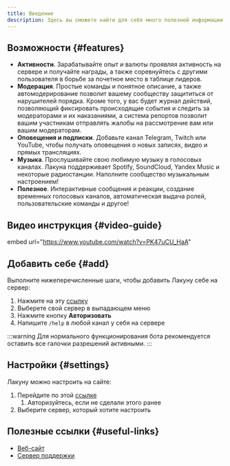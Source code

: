 ```yaml
---
title: Введение
description: Здесь вы сможете найти для себя много полезной информации по работе с ботом Lacuna.
---
```


## Возможности {#features}

- **Активности**. Зарабатывайте опыт и валюты проявляя активность на сервере и получайте награды, а также соревнуйтесь с другими пользователя в борьбе за почетное место в таблице лидеров.
- **Модерация**. Простые команды и понятное описание, а также автомодерирование позволит вашему сообществу защититься от нарушителей порядка. Кроме того, у вас будет журнал действий, позволяющий фиксировать происходящие события и следить за модераторами и их наказаниями, а система репортов позволит вашим участникам отправлять жалобы на рассмотрение вам или вашим модераторам.
- **Оповещения и подписки**. Добавьте канал Telegram, Twitch или YouTube, чтобы получать оповещения о новых записях, видео и прямых трансляциях.
- **Музыка**. Прослушивайте свою любимую музыку в голосовых каналах. Лакуна поддерживает Spotify, SoundCloud, Yandex Music и некоторые радиостанции. Наполните сообщество музыкальным настроением!
- **Полезное**. Интерактивные сообщения и реакции, создание временных голосовых каналов, автоматическая выдача ролей, пользовательские команды и другое!

## Видео инструкция {#video-guide}

embed url="https://www.youtube.com/watch?v=PK47uCU_HaA"

## Добавить себе {#add}

Выполните нижеперечисленные шаги, чтобы добавить Лакуну себе на сервер:

1. Нажмите на эту [ссылку](https://lacunabot.com/authorize/add?scope=bot+applications.commands)
2. Выберете свой сервер в выпадающем меню
3. Нажмите кнопку **Авторизовать**
4. Напишите `/help` в любой канал у себя на сервере

:::warning
Для нормального функционирования бота рекомендуется оставить все галочки разрешений активными.
:::

## Настройки {#settings}

Лакуну можно настроить на сайте:

1. Перейдите по этой [ссылке](https://lacunabot.com/@me/guilds)
   1. Авторизуйтесь, если не сделали этого ранее
2. Выберите сервер, который хотите настроить

## Полезные ссылки {#useful-links}

- [Веб-сайт](https://lacunabot.com)
- [Сервер поддержки](https://discord.gg/6Uy4FmS)
